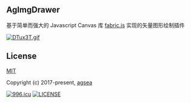 ## AgImgDrawer

基于简单而强大的 Javascript Canvas 库 [fabric.js](http://fabricjs.com/) 实现的矢量图形绘制插件

[![DTux3T.gif](https://s3.ax1x.com/2020/12/03/DTux3T.gif)](https://s3.ax1x.com/2020/12/03/DTux3T.gif)

## License

[MIT](http://opensource.org/licenses/MIT)

Copyright (c) 2017-present, [agsea](https://github.com/agsea)

[![996.icu](https://img.shields.io/badge/link-996.icu-red.svg)](https://996.icu)
[![LICENSE](https://img.shields.io/badge/license-Anti%20996-blue.svg)](https://github.com/996icu/996.ICU/blob/master/LICENSE)
